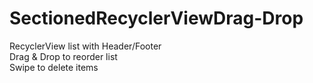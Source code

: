 # SectionedRecyclerViewDrag-Drop

RecyclerView list with Header/Footer </br>
Drag & Drop to reorder list</br>
Swipe to delete items
